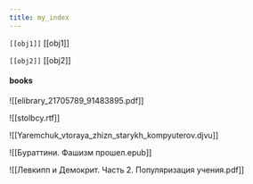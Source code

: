 ```yaml
---
title: my_index
---
```


`[[obj1]]`
[[obj1]]


`[[obj2]]`
[[obj2]]


#### books

![[elibrary_21705789_91483895.pdf]]

![[stolbcy.rtf]]

![[Yaremchuk_vtoraya_zhizn_starykh_kompyuterov.djvu]]

![[Бураттини. Фашизм прошел.epub]]

![[Левкипп и Демокрит. Часть 2. Популяризация учения.pdf]]

